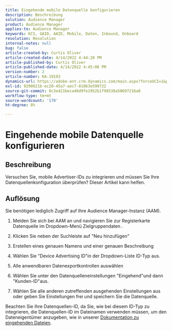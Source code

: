 ```yaml
---
title: Eingehende mobile Datenquelle konfigurieren
description: Beschreibung
solution: Audience Manager
product: Audience Manager
applies-to: Audience Manager
keywords: KCS, GAID, AAID, Mobile, Daten, Inbound, Onboard
resolution: Resolution
internal-notes: null
bug: false
article-created-by: Curtis Oliver
article-created-date: 4/14/2022 4:44:20 PM
article-published-by: Curtis Oliver
article-published-date: 4/14/2022 4:45:08 PM
version-number: 2
article-number: KA-19193
dynamics-url: https://adobe-ent.crm.dynamics.com/main.aspx?forceUCI=1&pagetype=entityrecord&etn=knowledgearticle&id=e23c681f-12bc-ec11-983f-0022480a30fa
exl-id: 9290621b-ec20-45a7-aec7-01063e599722
source-git-commit: 0c3e421beca46d9fe1952b1f98538a50697216a0
workflow-type: tm+mt
source-wordcount: '170'
ht-degree: 8%

---
```


# Eingehende mobile Datenquelle konfigurieren

## Beschreibung

Versuchen Sie, mobile Advertiser-IDs zu integrieren und müssen Sie Ihre Datenquellenkonfiguration überprüfen? Dieser Artikel kann helfen. 

## Auflösung


Sie benötigen lediglich Zugriff auf Ihre Audience Manager-Instanz (AAM).

1) Melden Sie sich bei AAM an und navigieren Sie zur Registerkarte Datenquelle im Dropdown-Menü Zielgruppendaten .

2) Klicken Sie neben der Suchleiste auf &quot;Neu hinzufügen&quot;

3) Erstellen eines genauen Namens und einer genauen Beschreibung

4) Wählen Sie &quot;Device Advertising ID&quot;in der Dropdown-Liste ID-Typ aus.

5) Alle anwendbaren Datenexportkontrollen auswählen

6) Wählen Sie unter den Datenquelleneinstellungen &quot;Eingehend&quot;und dann &quot;Kunden-ID&quot;aus.

7) Wählen Sie alle anderen zutreffenden ausgehenden Einstellungen aus oder geben Sie Einstellungen frei und speichern Sie die Datenquelle.



Beachten Sie Ihre Datenquellen-ID, da Sie, wie bei diesem ID-Typ zu integrieren, die Datenquellen-ID im Dateinamen verwenden müssen, um den Dateneigentümer anzugeben, wie in unserer [Dokumentation zu eingehenden Dateien](https://experienceleague.adobe.com/docs/audience-manager/user-guide/implementation-integration-guides/sending-audience-data/batch-data-transfer-process/inbound-s3-filenames.html?lang=de).
